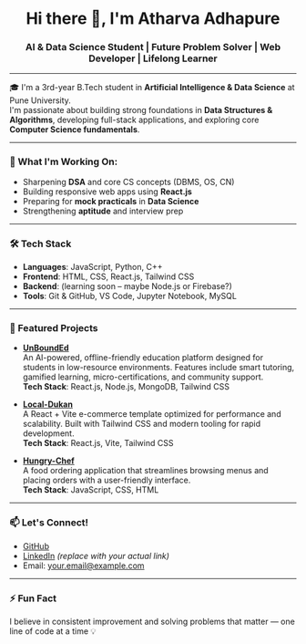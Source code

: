 <h1 align="center">Hi there 👋, I'm Atharva Adhapure</h1>
<h3 align="center">AI & Data Science Student | Future Problem Solver | Web Developer | Lifelong Learner</h3>

---

🎓 I'm a 3rd-year B.Tech student in **Artificial Intelligence & Data Science** at Pune University.  
I'm passionate about building strong foundations in **Data Structures & Algorithms**, developing full-stack applications, and exploring core **Computer Science fundamentals**.

---

### 🚀 What I'm Working On:
- Sharpening **DSA** and core CS concepts (DBMS, OS, CN)
- Building responsive web apps using **React.js**
- Preparing for **mock practicals** in **Data Science**
- Strengthening **aptitude** and interview prep

---

### 🛠️ Tech Stack
- **Languages**: JavaScript, Python, C++
- **Frontend**: HTML, CSS, React.js, Tailwind CSS
- **Backend**: (learning soon – maybe Node.js or Firebase?)
- **Tools**: Git & GitHub, VS Code, Jupyter Notebook, MySQL

---

### 📌 Featured Projects

- **[UnBoundEd](https://github.com/atharva-adhapure/UnBoundEd)**  
  An AI-powered, offline-friendly education platform designed for students in low-resource environments. Features include smart tutoring, gamified learning, micro-certifications, and community support.  
  **Tech Stack**: React.js, Node.js, MongoDB, Tailwind CSS

- **[Local-Dukan](https://github.com/atharva-adhapure/Local-Dukan)**  
  A React + Vite e-commerce template optimized for performance and scalability. Built with Tailwind CSS and modern tooling for rapid development.  
  **Tech Stack**: React.js, Vite, Tailwind CSS

- **[Hungry-Chef](https://github.com/atharva-adhapure/Hungry-Chef)**  
  A food ordering application that streamlines browsing menus and placing orders with a user-friendly interface.  
  **Tech Stack**: JavaScript, CSS, HTML

---

### 📫 Let's Connect!
- [GitHub](https://github.com/atharva-adhapure)
- [LinkedIn](https://www.linkedin.com/in/your-link-here) *(replace with your actual link)*
- Email: your.email@example.com

---

### ⚡ Fun Fact
I believe in consistent improvement and solving problems that matter — one line of code at a time 💡
